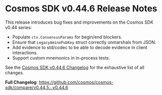 # Cosmos SDK v0.44.6 Release Notes

This release introduces bug fixes and improvements on the Cosmos SDK v0.44 series:

- Populate `ctx.ConsensusParams` for begin/end blockers.
- Ensure that `LegacyAminoPubKey` struct correctly unmarshals from JSON.
- Add evidence to std/codec to be able to decode evidence in client interactions.
- Support custom mnemonics in in-process tests.

See the [Cosmos SDK v0.44.6 Changelog](https://github.com/cosmos/cosmos-sdk/blob/v0.44.6/CHANGELOG.md) for the exhaustive list of all changes.

**Full Changelog**: https://github.com/cosmos/cosmos-sdk/compare/v0.44.5...v0.44.6
